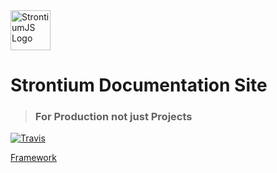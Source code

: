 <img alt="StrontiumJS Logo" src="https://raw.githubusercontent.com/StrontiumJS/Framework/master/assets/logos/Logo%402x.png" width="64">

# Strontium Documentation Site

> ### For Production not just Projects

[![Travis](https://travis-ci.org/StrontiumJS/Documentation.svg)](https://travis-ci.org/StrontiumJS/Documentation)

[Framework](https://github.com/StrontiumJS/Framework)
